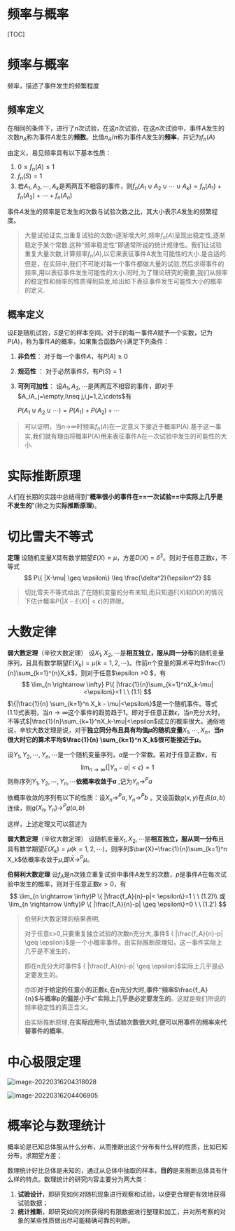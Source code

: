 #  频率与概率

[TOC]



# 频率与概率

频率，描述了事件发生的频繁程度

## 频率定义

在相同的条件下，进行了$n$次试验，在这$n$次试验，在这$n$次试验中，事件$A$发生的次数$n_A$称为事件$A$发生的**频数**。比值$n_A/n$称为事件$A$发生的**频率**，并记为$f_n(A)$

由定义，易见频率具有以下基本性质：

1. $0 \leq f_n(A) \leq 1$
2. $f_n(S)=1$
3. 若$A_1,A_2,\cdots,A_k$是两两互不相容的事件，则$f_n(A_1 \cup A_2\cup  \cdots\cup A_k)=f_n(A_1)+f_n(A_2)+\cdots+f_n(A_n)$

事件$A$发生的频率是它发生的次数与试验次数之比，其大小表示$A$发生的频繁程度。

> 大量试验证实,当重复试验的次数n逐渐增大时,频率$f_n(A)$呈现出稳定性,逐渐稳定于某个常数.这种“频率稳定性”即通常所说的统计规律性。我们让试验重复大量次数,计算频率$f_n(A)$,以它来表征事件A发生可能性的大小.是合适的.
> 		但是，在实际中,我们不可能对每一个事件都做大量的试验,然后求得事件的频率,用以表征事件发生可能性的大小.同时,为了理论研究的需要,我们从频率的稳定性和频率的性质得到启发,给出如下表征事件发生可能性大小的概率的定义.



## 概率定义

设$E$是随机试验，$S$是它的样本空间。对于$E$的每一事件$A$赋予一个实数，记为$P(A)$，称为事件$A$的概率，如果集合函数$P(\cdot)$满足下列条件：

1. **非负性**： 对于每一个事件$A$，有$P(A)\geq 0$

2. **规范性** ： 对于必然事件$S$，有$P(S)=1$

3. **可列可加性**： 设$A_1,A_2,\cdots$是两两互不相容的事件，即对于$A_iA_j=\empty,i\neq j,i,j=1,2,\cdots$有

   $P(A_1\cup A_2 \cup \cdots )=P(A_1)+P(A_2)+\cdots$

>可以证明，当n→∞时频率$f_n(A)$在一定意义下接近于概率P(A).基于这一事实,我们就有理由将概率P(A)用来表征事件A在一次试验中发生的可能性的大小.



# 实际推断原理

人们在长期的实践中总结得到“**概率很小的事件在==一次试验==中实际上几乎是不发生的**"(称之为实**际推断原理**)。

# 切比雪夫不等式

**定理** 设随机变量$X$具有数学期望$E(X)=\mu$，方差$D(X)=\delta^2$。则对于任意正数$\epsilon$，不等式
$$
P\{ |X-\mu| \geq \epsilon\} \leq \frac{\delta^2}{\epsilon^2}
$$

> 切比雪夫不等式给出了在随机变量的分布未知,而只知道$E(X)$和$D(X)$的情况下估计概率$P\{|X- E(X)|<\epsilon\}$的界限。

# 大数定律

**弱大数定理**（辛钦大数定理） 设$X_1,X_2,\cdots$是**相互独立，服从同一分布**的随机变量序列，且具有数学期望$E(X_k)=\mu(k=1,2,\cdots)$。作前$n$个变量的算术平均$\frac{1}{n}\sum_{k=1}^{n}X_k$，则对于任意$\epsilon >0 $，有
$$
\lim_{n \rightarrow \infty} P\{ |\frac{1}{n}\sum_{k=1}^nX_k-\mu|<\epsilon\}=1 \ \ (1.1)
$$
$\{|\frac{1}{n} \sum_{k=1}^n X_k - \mu|<\epsilon\}$是一个随机事件。等式$(1.1)$式表明，当$n \rightarrow \infty$这个事件的趋势趋于1。即对于任意正数$\epsilon$，当$n$充分大时，不等式$|\frac{1}{n}\sum_{k=1}^nX_k-\mu|<\epsilon$成立的概率很大。通俗地说，辛钦大数定理是说，对于**独立同分布且具有均值$\mu$的随机变量**$X_1,\cdots,X_n$，**当$n$很大时它的算术平均$\frac{1}{n} \sum_{k=1}^n X_k$很可能接近于$\mu$。**

设$Y_1,Y_2,\cdots,Y_n,\cdots$是一个随机变量序列，$a$是一个常数。若对于任意正数$\epsilon$，有
$$
\lim_{n \rightarrow \infty} \{|Y_n - a|< \epsilon\}=1
$$
则称序列$Y_1,Y_2,\cdots,Y_n,\cdots$**依概率收敛于$a$** ,记为$Y_n \rightarrow^P a$

依概率收敛的序列有以下的性质：设$X_n \rightarrow^P a ,Y_n \rightarrow^P b$ 。又设函数$g(x,y)$在点$(a,b)$连续，则$g(X_n,Y_n) \rightarrow^P g(a,b)$

这样，上述定理又可以叙述为

**弱大数定理**（辛钦大数定理） 设随机变量$X_1,X_2,\cdots$是**相互独立，服从同一分布**且具有数学期望$E(X_k)=\mu (k=1,2,\cdots)$，则序列$\bar{X}=\frac{1}{n}\sum_{k=1}^n X_k$依概率收敛于$\mu$,即$\bar{X} \rightarrow^P \mu$。

**伯努利大数定理**  设$f_A$是$n$次独立重复试验中事件$A$发生的次数，$p$是事件$A$在每次试验中发生的概率，则对于任意正数$\epsilon > 0$，有
$$
\lim_{n \rightarrow \infty}P \{ |\frac{f_A}{n}-p|< \epsilon\}=1  \ \ (1.2)\\
或 \lim_{n \rightarrow \infty}P \{ |\frac{f_A}{n}-p| \geq \epsilon\}=0  \ \ (1.2')
$$

> 伯努利大数定理的结果表明,
>
> 对于任意ε>0,只要重复独立试验的次数n充分大,事件$ \{ |\frac{f_A}{n}-p| \geq \epsilon\}$是一个小概率事件。由实际推断原理知，这一事件实际上几乎是不发生的，
>
> 即在n充分大时事件$ \{ |\frac{f_A}{n}-p| \geq \epsilon\}$实际上几乎是必定要发生的。
>
> 亦即**对于给定的任意小的正数ε,在n充分大时,事件“频率$\frac{f_A}{n}$与概率p的偏差小于$\epsilon$”实际上几乎是必定要发生的**。这就是我们所说的频率稳定性的真正含义。
>
> 由实际推断原理,**在实际应用中,当试验次数很大时,便可以用事件的频率来代替事件的概率**。

# 中心极限定理

![image-20220316204318028](https://zuti.oss-cn-qingdao.aliyuncs.com/img/image-20220316204318028.png)

![image-20220316204406905](https://zuti.oss-cn-qingdao.aliyuncs.com/img/image-20220316204406905.png)

# 概率论与数理统计

概率论是已知总体服从什么分布，从而推断出这个分布有什么样的性质，比如已知分布，求期望方差；

数理统计好比总体是未知的，通过从总体中抽取的样本，**目的**是来推断总体具有什么样的特点。数理统计的研究内容主要分为两大类：

1. **试验设计**，即研究如何对随机现象进行观察和试验，以便更合理更有效地获得试验数据；
2. **统计推断**，即研究如何对所获得的有限数据进行整理和加工，并对所考察的对象的某些性质做出尽可能精确可靠的判断。



